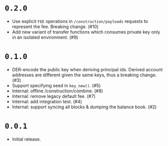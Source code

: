 # `0.2.0`

- Use explicit `FEE` operations in `/construction/payloads` requests to
  represent the fee. Breaking change. (#10)
- Add new variant of transfer functions which consumes private key only in an
  isolated environment. (#9)

# `0.1.0`

- DER-encode the public key when deriving principal ids. Derived account
  addresses are different given the same keys, thus a breaking change. (#3)
- Support specifying seed in `key_new()`. (#5)
- Internal: offline /construction/combine. (#8)
- Internal: remove legacy default fee. (#7)
- Internal: add integration test. (#4)
- Internal: support syncing all blocks & dumping the balance book. (#2)

# `0.0.1`

- Initial release.
